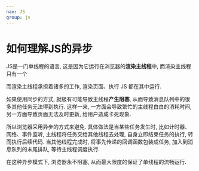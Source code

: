```yaml
---
nav: JS
group: js
---
```

# 如何理解JS的异步

JS是一门单线程的语言, 这是因为它运行在浏览器的**渲染主线程**中, 而渲染主线程只有一个

而渲染主线程承担着诸多的工作, 渲染页面、执行 JS 都在其中运行.

如果使用同步的方式, 就极有可能导致主线程**产生阻塞**, 从而导致消息队列中的很多其他任务无法得到执行. 这样一来, 一方面会导致繁忙的主线程白白的消耗时间, 另一方面导致页面无法及时更新, 给用户造成卡死现象.

所以浏览器采用异步的方式来避免. 具体做法是当某些任务发生时, 比如计时器、网络、事件监听, 主线程将任务交给其他线程去处理, 自身立即结束任务的执行, 转而执行后续代码. 当其他线程完成时, 将事先传递的回调函数包装成任务, 加入到消息队列的末尾排队, 等待主线程调度执行.

在这种异步模式下, 浏览器永不阻塞, 从而最大限度的保证了单线程的流畅运行.
